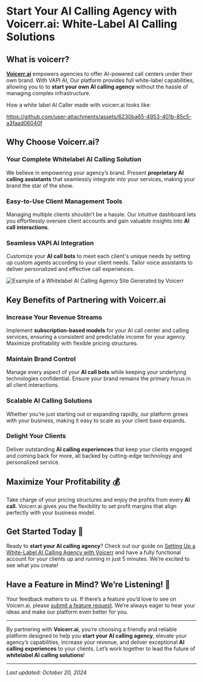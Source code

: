 # Start Your AI Calling Agency with Voicerr.ai: White-Label AI Calling Solutions

## What is voicerr?

**[Voicerr.ai](https://voicerr.ai)** empowers agencies to offer AI-powered call centers under their own brand. With VAPI AI, Our platform provides full white-label capabilities, allowing you to to **start your own AI calling agency** without the hassle of managing complex infrastructure.

How a white label AI Caller made with voicerr.ai looks like:

https://github.com/user-attachments/assets/6230ba65-4953-401b-85c5-a3faad06040f

## Why Choose Voicerr.ai?

### Your Complete Whitelabel AI Calling Solution
We believe in empowering your agency’s brand. Present **proprietary AI calling assistants** that seamlessly integrate into your services, making your brand the star of the show.

### Easy-to-Use Client Management Tools
Managing multiple clients shouldn’t be a hassle. Our intuitive dashboard lets you effortlessly oversee client accounts and gain valuable insights into **AI call interactions**.

### Seamless VAPI AI Integration
Customize your **AI call bots** to meet each client's unique needs by setting up custom agents according to your client needs. Tailor voice assistants to deliver personalized and effective call experiences.

![Example of a Whitelabel AI Calling Agency Site Generated by Voicerr](https://github.com/user-attachments/assets/40449c20-c1d1-490f-8535-defc941b5863 "Whitelabel AI Calling Agency Site by Voicerr.ai")

## Key Benefits of Partnering with Voicerr.ai

### Increase Your Revenue Streams
Implement **subscription-based models** for your AI call center and calling services, ensuring a consistent and predictable income for your agency. Maximize profitability with flexible pricing structures.

### Maintain Brand Control
Manage every aspect of your **AI call bots** while keeping your underlying technologies confidential. Ensure your brand remains the primary focus in all client interactions.

### Scalable AI Calling Solutions
Whether you’re just starting out or expanding rapidly, our platform grows with your business, making it easy to scale as your client base expands.

### Delight Your Clients
Deliver outstanding **AI calling experiences** that keep your clients engaged and coming back for more, all backed by cutting-edge technology and personalized service.

## Maximize Your Profitability 💰
Take charge of your pricing structures and enjoy the profits from every **AI call**. Voicerr.ai gives you the flexibility to set profit margins that align perfectly with your business model.

## Get Started Today 🚀
Ready to **start your AI calling agency**? Check out our guide on [Setting Up a White-Label AI Calling Agency with Voicerr](https://voicerr.ai/blog/using-voicerr-to-setup-your-own-ai-voice-agency-in-5-minutes) and have a fully functional account for your clients up and running in just 5 minutes. We’re excited to see what you create!

## Have a Feature in Mind? We’re Listening! 🚀
Your feedback matters to us. If there’s a feature you’d love to see on Voicerr.ai, please [submit a feature request](https://github.com/Voicerr-ai/Voicerr.ai-Discussions/discussions/new/choose). We’re always eager to hear your ideas and make our platform even better for you.

---

By partnering with **Voicerr.ai**, you’re choosing a friendly and reliable platform designed to help you **start your AI calling agency**, elevate your agency’s capabilities, increase your revenue, and deliver exceptional **AI calling experiences** to your clients. Let’s work together to lead the future of **whitelabel AI calling solutions**!

---
*Last updated: October 20, 2024*
